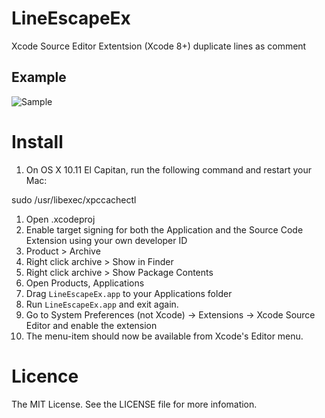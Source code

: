 # LineEscapeEx
Xcode Source Editor Extentsion (Xcode 8+)
duplicate lines as comment

## Example
![Sample](https://cloud.githubusercontent.com/assets/19257572/24300316/67fa8368-10ef-11e7-92f8-eef8ed7be554.gif)

# Install
1. On OS X 10.11 El Capitan, run the following command and restart your Mac:

sudo /usr/libexec/xpccachectl

1. Open .xcodeproj
1. Enable target signing for both the Application and the Source Code Extension using your own developer ID
1. Product > Archive
1. Right click archive > Show in Finder
1. Right click archive > Show Package Contents
1. Open Products, Applications
1. Drag ``LineEscapeEx.app`` to your Applications folder
1. Run ``LineEscapeEx.app`` and exit again.
1. Go to System Preferences (not Xcode) -> Extensions -> Xcode Source Editor and enable the extension
1. The menu-item should now be available from Xcode's Editor menu.

# Licence
The MIT License. See the LICENSE file for more infomation.
